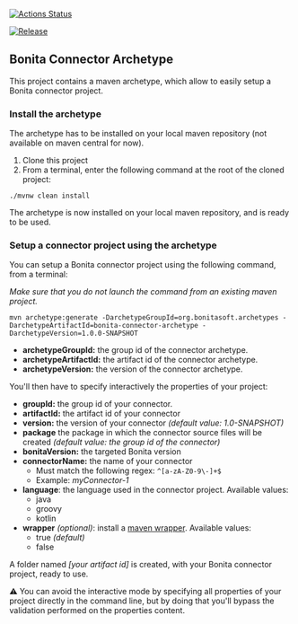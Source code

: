 [![Actions Status](https://github.com/bonitasoft/bonita-connector-archetype/workflows/Build/badge.svg)](https://github.com/bonitasoft/bonita-connector-archetype/actions)

[![Release](https://github.com/bonitasoft/bonita-connector-archetype/workflows/Release/badge.svg)](https://github.com/bonitasoft/bonita-connector-archetype/actions)

## Bonita Connector Archetype

This project contains a maven archetype, which allow to easily setup a Bonita connector project. 

### Install the archetype
The archetype has to be installed on your local maven repository (not available on maven central for now).

 1. Clone this project
 2. From a terminal, enter the following command at the root of the cloned project: 
```
./mvnw clean install
```

The archetype is now installed on your local maven repository, and is ready to be used.

### Setup a connector project using the archetype 

 You can setup a Bonita connector project using the following command, from a terminal: 
 
 _Make sure that you do not launch the command from an existing maven project._
 
```
mvn archetype:generate -DarchetypeGroupId=org.bonitasoft.archetypes -DarchetypeArtifactId=bonita-connector-archetype -DarchetypeVersion=1.0.0-SNAPSHOT
```

- **archetypeGroupId:** the group id of the connector archetype.
- **archetypeArtifactId:** the artifact id of the connector archetype.
- **archetypeVersion:** the version of the connector archetype.

You'll then have to specify interactively the properties of your project: 

- **groupId:** the group id of your connector.
- **artifactId:** the artifact id of your connector
- **version:** the version of your connector _(default value: 1.0-SNAPSHOT)_
- **package** the package in which the connector source files will be created _(default value: the group id of the connector)_
- **bonitaVersion:** the targeted Bonita version
- **connectorName:** the name of your connector
    - Must match the following regex: `^[a-zA-Z0-9\-]+$`
    - Example: _myConnector-1_
- **language**: the language used in the connector project. Available values:
    - java
    - groovy
    - kotlin
- **wrapper** _(optional)_: install a [maven wrapper](https://github.com/takari/maven-wrapper). Available values: 
    - true _(default)_
    - false

A folder named _[your artifact id]_ is created, with your Bonita connector project, ready to use.

⚠️ You can avoid the interactive mode by specifying all properties of your project directly in the command line, but by doing that you'll bypass the validation performed on the properties content.
